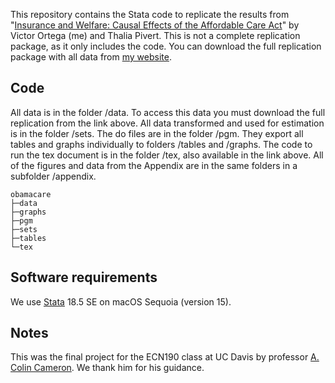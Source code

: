 
This repository contains the Stata code to replicate the results from "[Insurance and Welfare:
Causal Effects of the Affordable Care Act](https://vaolh.github.io/obamacare.pdf)" by Victor Ortega (me) and Thalia Pivert.
This is not a complete replication package, as it only includes the code. You can download the full replication package with all data from [my website](https://vaolh.github.io/research#:~:text=ECN190.%20UC%20Davis.-,Replication.,-Slides.).


## Code

All data is in the folder /data. To access this data you must download the full replication from the link above. All data transformed and used for estimation is in the folder /sets.  The do files are in the folder /pgm. They export all tables and graphs individually to folders /tables and /graphs. The code to run the tex document is in the folder /tex, also available in the link above. All of the figures and data from the Appendix are in the same folders in a subfolder /appendix.

```
obamacare
├─data
├─graphs
├─pgm
├─sets
├─tables
└─tex
```

## Software requirements

We use [Stata](http://www.stata.com) 18.5 SE on macOS Sequoia (version 15).

## Notes

This was the final project for the ECN190 class at UC Davis by professor [A. Colin Cameron](https://cameron.econ.ucdavis.edu). We thank him for his guidance.

